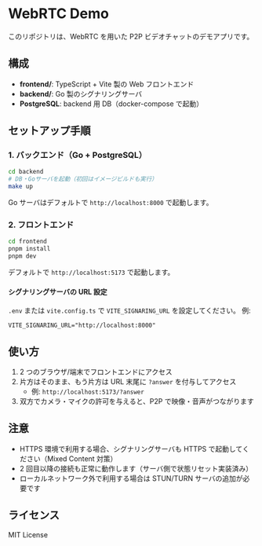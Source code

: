 # WebRTC Demo

このリポジトリは、WebRTC を用いた P2P ビデオチャットのデモアプリです。

## 構成

- **frontend/**: TypeScript + Vite 製の Web フロントエンド
- **backend/**: Go 製のシグナリングサーバ
- **PostgreSQL**: backend 用 DB（docker-compose で起動）

## セットアップ手順

### 1. バックエンド（Go + PostgreSQL）

```sh
cd backend
# DB・Goサーバを起動（初回はイメージビルドも実行）
make up
```

Go サーバはデフォルトで `http://localhost:8000` で起動します。

### 2. フロントエンド

```sh
cd frontend
pnpm install
pnpm dev
```

デフォルトで `http://localhost:5173` で起動します。

#### シグナリングサーバの URL 設定

`.env` または `vite.config.ts` で `VITE_SIGNARING_URL` を設定してください。
例:

```.env
VITE_SIGNARING_URL="http://localhost:8000"
```

## 使い方

1. 2 つのブラウザ/端末でフロントエンドにアクセス
2. 片方はそのまま、もう片方は URL 末尾に `?answer` を付与してアクセス
   - 例: `http://localhost:5173/?answer`
3. 双方でカメラ・マイクの許可を与えると、P2P で映像・音声がつながります

## 注意

- HTTPS 環境で利用する場合、シグナリングサーバも HTTPS で起動してください（Mixed Content 対策）
- 2 回目以降の接続も正常に動作します（サーバ側で状態リセット実装済み）
- ローカルネットワーク外で利用する場合は STUN/TURN サーバの追加が必要です

## ライセンス

MIT License
